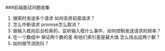 ###前端面试问题收集

1. 搜索时发送多个请求 如何丢弃前面请求？
2. 怎么中断请求 promise怎么取消？
3. 做输入框向后台检索的，监听输入框什么事件，如何控制发送请求的频率？
4. 在一个数组中 保证两个数的差 和他们索引差是最大值 怎么找出这两个数？
5. 如何做节流防抖？